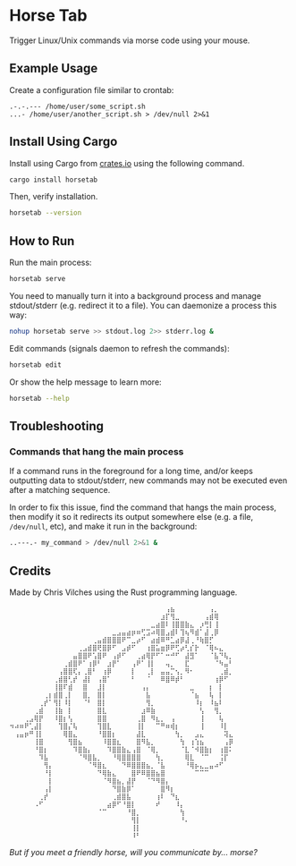 # Horse Tab

Trigger Linux/Unix commands via morse code using your mouse.

## Example Usage

Create a configuration file similar to crontab:

```
.-.-.--- /home/user/some_script.sh
...- /home/user/another_script.sh > /dev/null 2>&1
```

## Install Using Cargo

Install using Cargo from [crates.io](https://crates.io/crates/horsetab) using the following command.

```sh
cargo install horsetab
```

Then, verify installation.

```sh
horsetab --version
```

## How to Run

Run the main process:

```sh
horsetab serve
```

You need to manually turn it into a background process and manage stdout/stderr (e.g. redirect it to a file). You can daemonize a process this way:

```sh
nohup horsetab serve >> stdout.log 2>> stderr.log &
```

Edit commands (signals daemon to refresh the commands):

```sh
horsetab edit
```

Or show the help message to learn more:

```sh
horsetab --help
```

## Troubleshooting

### Commands that hang the main process

If a command runs in the foreground for a long time, and/or keeps outputting data to stdout/stderr, new commands may not be executed even after a matching sequence.

In order to fix this issue, find the command that hangs the main process, then modify it so it redirects its output somewhere else (e.g. a file, `/dev/null`, etc), and make it run in the background:

```sh
..---.- my_command > /dev/null 2>&1 &
```

## Credits

Made by Chris Vilches using the Rust programming language.

```
⠀⠀⠀⠀⠀⠀⠀⠀⠀⠀⠀⠀⠀⠀⠀⠀⠀⠀⠀⠀⠀⠀⠀⠀⠀⠀⠀⠀⠀⠀⠀⠀⢠⣦⠀⠀⠀⠀⠀⠀⠀⢠⡀⠀⠀⠀
⠀⠀⠀⠀⠀⠀⠀⠀⠀⠀⠀⠀⠀⠀⠀⠀⠀⠀⠀⠀⠀⠀⠀⠀⠀⠀⠀⠀⠀⠀⠀⣰⡏⢻⣀⠀⠀⠀⠀⠀⢠⣾⢿⠀⠀⠀
⠀⠀⠀⠀⠀⠀⠀⠀⠀⠀⠀⠀⠀⠀⠀⠀⠀⠀⠀⠀⠀⠀⠀⠀⠀⠀⠀⠀⠀⣀⣴⣿⠇⢸⣿⣿⣷⣄⠀⡰⢛⡇⢸⠀⠀⠀
⠀⠀⠀⠀⠀⠀⠀⠀⠀⠀⠀⠀⠀⠀⠀⠀⠀⠀⠀⠀⠀⣀⣠⣤⣴⡶⠶⢋⣩⠴⢿⣿⣠⣾⠇⢹⢦⠻⣾⠁⣼⢀⡿⠀⠀⠀
⠀⠀⠀⠀⠀⠀⠀⠀⠀⠀⠀⠀⠀⠀⠀⠀⠀⢀⣤⣾⣿⣿⣿⠟⠉⣀⡴⠋⠀⣴⣾⠿⠛⣁⣴⡿⣼⢀⠘⢷⣿⡋⠀⠀⠀⠀
⠀⠀⠀⠀⠀⠀⠀⠀⠀⠀⠀⠀⠀⠀⢀⣠⣾⣿⢟⣿⡿⠋⠀⣠⡾⠋⠀⠀⢰⣿⣥⣶⡿⠟⢋⡴⢃⡎⡗⠀⠈⢿⠦⣄⠀⠀
⠀⠀⠀⠀⠀⠀⠀⠀⠀⠀⠀⠀⠀⣤⣿⣿⠟⢡⣿⠟⠀⢠⡾⠋⠀⠀⢀⣴⢿⡟⠋⠁⠒⠚⠋⠀⣼⣻⠁⠀⠀⠈⣧⠙⢧⡀
⠀⠀⠀⠀⠀⠀⠀⠀⠀⠀⠀⢀⣾⣿⠟⠁⢰⡿⠃⠀⣰⡟⠁⠀⠀⢠⠟⠁⢸⡇⠀⠀⢤⡀⠀⠀⣏⠀⠀⠀⠀⠀⠈⠳⣤⠃
⠀⠀⠀⠀⠀⠀⠀⠀⠀⠀⢠⣿⣿⢏⡄⢀⣿⠃⠀⢰⡿⠀⠀⠀⠀⡇⠀⠀⢀⡇⠀⣤⣤⡉⢢⡀⠻⠂⠀⠀⠀⠀⠀⢀⣾⡀
⠀⠀⠀⠀⠀⠀⠀⠀⠀⢀⣾⣿⢃⡞⠀⣼⡇⠀⢠⣿⠁⠀⠀⠀⠀⠃⠀⠀⠈⠀⠀⠿⣿⠿⡾⠃⠀⠀⠀⠀⠀⠀⢰⡿⠋⠀
⠀⠀⠀⠀⠀⠀⠀⠀⠀⢸⣿⠏⣾⠀⠀⣿⠀⠀⣸⡇⠀⠀⠀⠀⠀⠀⠀⢠⡄⠀⠀⠀⠀⠀⠀⠀⠀⣀⠀⠀⠀⡆⠀⡇⠀⠀
⠀⠀⠀⠀⠀⠀⠀⢀⡆⣾⣿⢀⡇⠀⠀⣿⡀⠀⣿⡇⠀⠀⠀⠀⠀⠀⠀⠀⣧⠀⠀⠀⠀⠀⠀⠀⠀⠈⣦⠀⠀⢧⠀⡇⠀⠀
⠀⠀⠀⠀⠀⠀⢀⡞⠁⢻⡇⠸⡇⠀⠀⠈⠃⠀⣿⡇⠀⠀⠀⠀⠀⠀⠀⠀⢻⡀⠀⠀⠀⠀⠀⠀⠀⠀⠸⡆⠀⠸⣦⠇⠀⠀
⠀⠀⠀⠀⠀⢀⣾⠀⠀⢸⣷⠀⡇⠀⠀⠀⠀⠀⣿⣇⠀⠀⠀⠀⠀⠀⠀⣰⠿⣷⠀⠀⠀⠀⠀⠀⠀⠀⠀⢣⠀⠀⢻⡀⠀⠀
⠀⠀⠀⢀⣠⢿⡟⠀⠀⠸⣿⡆⢣⠀⠀⠀⠀⠀⣿⣿⠀⠀⠀⠀⠀⠀⢀⣿⠀⠻⣆⡀⠀⢠⠀⠀⠀⠀⠀⢸⠀⠀⠀⢧⠀⠀
⠲⠴⠶⠟⢁⣼⡇⠀⠀⠀⢹⣿⡌⢧⠀⠀⠀⠀⢹⣿⣇⠀⠀⠀⠀⠀⢸⡇⠀⠀⠉⠛⠶⢾⡆⠀⠀⠀⠀⢸⠀⠀⠀⠸⡇⠀
⠀⢠⣤⡶⠛⢸⡇⠀⠀⠀⠀⢿⣿⣄⠀⠀⠀⠀⠘⣿⣿⡆⠀⠀⠀⠀⣼⣇⠀⠀⠀⠀⠀⠀⢳⡀⠀⠀⣠⣄⠀⠀⠀⠀⢽⣄
⠀⠀⠀⠀⠀⢸⣿⠀⠀⠀⠀⠀⢻⣿⣦⠀⠀⠀⠀⠸⣿⣿⣆⠀⠀⠀⣿⠻⣧⡀⠀⠀⠀⠀⠀⢳⠀⢰⢱⣦⠀⠀⠀⠀⢠⡿
⠀⠀⠀⠀⠀⠘⣿⡆⠀⠀⠀⠀⠀⠹⣿⣷⡄⠀⠀⠀⠹⣿⣿⣷⣄⢠⣿⠀⠈⢿⡀⠀⠀⠀⠀⠈⣇⠈⠺⣿⣷⡆⠀⢰⣿⠅
⠀⠀⠀⠀⠀⠀⠹⣧⠀⠀⠀⠀⠀⠀⠈⠻⣿⣧⡀⠀⠀⠘⢿⣿⣿⣿⣿⠀⠀⠀⢳⡀⠀⠀⠀⠀⢿⣇⠀⠈⠉⠀⠀⢨⡏⠀
⠀⠀⠀⠀⠀⠀⠀⢻⡄⠀⠀⠀⠀⠀⠀⠀⠈⠻⣿⣆⠀⠀⠀⠙⠿⣿⣿⣿⣦⡀⠈⣧⠀⠀⠀⠀⠘⢿⡦⣄⣀⣤⠴⠋⠀⠀
⠀⠀⠀⠀⠀⠀⠀⠘⡇⠀⠀⠀⠀⠀⠀⠀⠀⠀⠙⢿⣷⣄⠀⠀⠀⣿⠟⠿⣿⣿⣦⣿⠀⠀⠀⠀⠀⠀⠉⠉⠉⠀⠀⠀⠀⠀
⠀⠀⠀⠀⠀⠀⠀⠀⡇⠀⠀⠀⠀⠀⠀⠀⠀⠀⠀⠈⠻⣿⣦⡀⣼⡟⠀⠀⠈⠙⠻⣿⡄⠀⠀⠀⠀⠀⠀⠀⠀⠀⠀⠀⠀⠀
⠀⠀⠀⠀⠀⠀⠀⢠⡇⠀⠀⠀⠀⠀⠀⠀⠀⠀⠀⠀⠀⠙⣿⣷⡿⠁⠀⠀⠀⠀⠀⣿⠻⡆⠀⠀⠀⠀⠀⠀⠀⠀⠀⠀⠀⠀
⠀⠀⠀⠀⠀⠀⢀⡞⠀⠀⠀⠀⠀⠀⠀⠀⠀⠀⠀⠀⠀⢀⣾⣿⣧⠀⠀⠀⠀⠀⢰⠇⠀⠙⣆⠀⠀⠀⠀⠀⠀⠀⠀⠀⠀⠀
⠀⠀⠀⠀⠀⠠⠋⠀⠀⠀⠀⠀⠀⠀⠀⠀⠀⠀⠀⠀⣴⡿⠋⠘⣿⡇⠀⠀⠀⠀⠞⠀⠀⠀⠸⡄⠀⠀⠀⠀⠀⠀⠀⠀⠀⠀
⠀⠀⠀⠀⠀⠀⠀⠀⠀⠀⠀⠀⠀⠀⠀⠀⠀⠀⠈⠉⠀⠀⠀⠀⠘⣿⡀⠀⠀⠀⠀⠀⠀⠀⠀⢳⠀⠀⠀⠀⠀⠀⠀⠀⠀⠀
⠀⠀⠀⠀⠀⠀⠀⠀⠀⠀⠀⠀⠀⠀⠀⠀⠀⠀⠀⠀⠀⠀⠀⠀⠀⢻⡇⠀⠀⠀⠀⠀⠀⠀⠀⠘⠄⠀⠀⠀⠀⠀⠀⠀⠀⠀
⠀⠀⠀⠀⠀⠀⠀⠀⠀⠀⠀⠀⠀⠀⠀⠀⠀⠀⠀⠀⠀⠀⠀⠀⠀⢸⡇⠀⠀⠀⠀⠀⠀⠀⠀⠀⠀⠀⠀⠀⠀⠀⠀⠀⠀⠀
⠀⠀⠀⠀⠀⠀⠀⠀⠀⠀⠀⠀⠀⠀⠀⠀⠀⠀⠀⠀⠀⠀⠀⠀⠀⠸⠃⠀⠀⠀⠀⠀⠀⠀⠀⠀⠀⠀⠀⠀⠀⠀⠀⠀⠀⠀
```

*But if you meet a friendly horse, will you communicate by... morse?*
